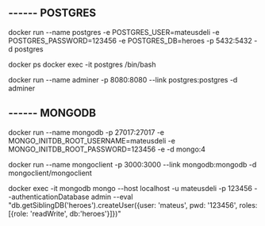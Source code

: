 ## ------ POSTGRES
docker run --name postgres -e POSTGRES_USER=mateusdeli -e POSTGRES_PASSWORD=123456 -e POSTGRES_DB=heroes -p 5432:5432 -d postgres

docker ps
docker exec -it postgres /bin/bash

docker run --name adminer -p 8080:8080 --link postgres:postgres -d adminer

## ------ MONGODB
docker run --name mongodb -p 27017:27017 -e MONGO_INITDB_ROOT_USERNAME=mateusdeli -e MONGO_INITDB_ROOT_PASSWORD=123456 -e -d mongo:4

docker run --name mongoclient -p 3000:3000 --link mongodb:mongodb -d mongoclient/mongoclient

docker exec -it mongodb mongo --host localhost -u mateusdeli -p 123456 --authenticationDatabase admin --eval "db.getSiblingDB('heroes').createUser({user: 'mateus', pwd: '123456', roles: [{role: 'readWrite', db:'heroes'}]})"
